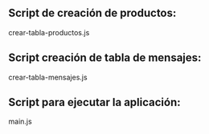 ## Script de creación de productos:

crear-tabla-productos.js

## Script creación de tabla de mensajes:

crear-tabla-mensajes.js

## Script para ejecutar la aplicación:

main.js
